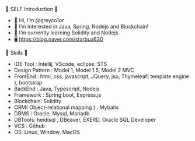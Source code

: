🙂 SELF Introduction 🙂
- 👋 Hi, I’m @greyco1or
- 👀 I’m interested in Java, Spring, Nodejs and Blockchain!
- 🌱 I’m currently learning Solidity and Nodejs.
- 🖥 https://blog.naver.com/starbux630


🙂 Skills 🙂
- IDE Tool : Intellij, VScode, eclipse, STS
- Design Pattern : Model 1, Model 1.5, Model 2 MVC
- FrontEnd : html, css, javascript, JQuery, jsp, Thymeleaf( template engine ), bootstrap
- BackEnd : Java, Typescript, Nodejs
- Framework : Spring boot, Express.js
- Blockchain: Solidity
- ORM( Object-relational mapping ) : Mybatis
- DBMS : Oracle, Mysql, Mariadb
- DBTools: heidisql , DBeaver, EXERD, Oracle SQL Developer
- VCS : Github
- OS: Linux, Window, MacOS


<!---
greyco1or/greyco1or is a ✨ special ✨ repository because its `README.md` (this file) appears on your GitHub profile.
You can click the Preview link to take a look at your changes.
--->

